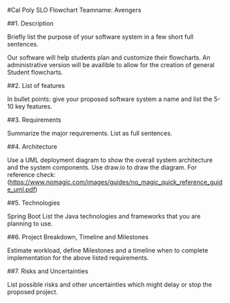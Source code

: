 #Cal Poly SLO Flowchart
Teamname: Avengers 

##1. Description

Briefly list the purpose of your software system in a few short full sentences.

Our software will help students plan and customize their flowcharts. An administrative version will be availible to allow for the creation of general Student flowcharts.

##2.	List of features

In bullet points: give your proposed software system a name and list the 5-10 key features.

##3.	Requirements

Summarize the major requirements. List as full sentences.

##4.	Architecture

Use a UML deployment diagram to show the overall system architecture and the system components. Use draw.io to draw the diagram. For reference check: (https://www.nomagic.com/images/guides/no_magic_quick_reference_guide_uml.pdf)

##5.	Technologies

Spring Boot
List the Java technologies and frameworks that you are planning to use.

##6.	Project Breakdown, Timeline and Milestones

Estimate workload, define Milestones and a timeline when to complete implementation for the above listed requirements.

##7.	Risks and Uncertainties

List possible risks and other uncertainties which might delay or stop the proposed project.
